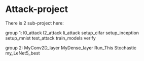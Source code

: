 # Attack-project

There is 2 sub-project here:

group 1:
  l0_attack
  l2_attack
  li_attack
  setup_cifar
  setup_inception
  setup_mnist
  test_attack
  train_models
  verify
  
group 2:
  MyConv2D_layer
  MyDense_layer
  Run_This
  Stochastic
  my_LeNet5_best
